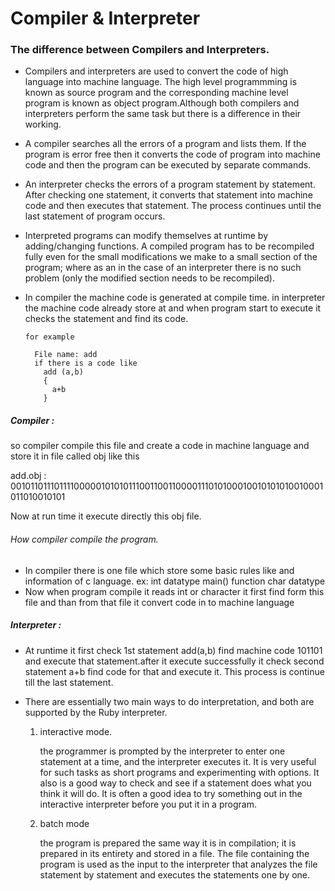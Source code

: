 # Compiler & Interpreter

### The difference between Compilers and Interpreters.

* Compilers and interpreters are used to convert the code of high language into machine language. The high level programmming is known as source program and the corresponding machine level program is known as object program.Although both compilers and interpreters perform the same task but there is a difference in their working.
* A compiler searches all the errors of a program and lists them. If the program is error free then it converts the code of program into machine code and then the program can be executed by separate commands. 
* An interpreter checks the errors of a program statement by statement. After checking one statement, it converts that statement into machine code and then executes that statement. The process continues until the last statement of program occurs.
* Interpreted programs can modify themselves at runtime by adding/changing functions. A compiled program has to be recompiled fully even for the small modifications we make to a small section of the program; where as an in the case of an interpreter there is no such problem (only the modified section needs to be recompiled).
* In compiler the machine code is generated at compile time. in interpreter the machine code already store at and when program start to execute it checks the statement and find its code. 

      for example 
          
        File name: add 
        if there is a code like
          add (a,b)
          {
            a+b
          }  

##### Compiler :
so compiler compile this file and create a code in machine language and store it in file called obj like this
      
add.obj : 00101101110111100000101010111001100110000111010100010010101010010001011010010101

Now at run time it execute directly this obj file.

###### How compiler compile the program.
* In compiler there is one file which store some basic rules like and information of c language.
        ex: int datatype
        main() function
        char datatype
* Now when program compile it reads int or character it first find form this file  and than from that file it convert code in to machine language

##### Interpreter :
        
* At runtime it first check 1st statement add(a,b) find machine code 101101 and execute that statement.after it execute successfully it check second statement a+b find code for that and execute it. This process is continue till the last statement.
 
* There are essentially two main ways to do interpretation, and both are supported by the Ruby interpreter. 

    1.  interactive mode.

        the programmer is prompted by the interpreter to enter one statement at a time, and the interpreter executes it. It is very useful for such tasks as short programs and experimenting with options. It also is a good way to check and see if a statement does what you think it will do. It is often a good idea to try something out in the interactive interpreter before you put it in a program.
    
    2.  batch mode 

        the program is prepared the same way it is in compilation; it is prepared in its entirety and stored in a file. The file containing the program is used as the input to the interpreter that analyzes the file statement by statement and executes the statements one by one.



    